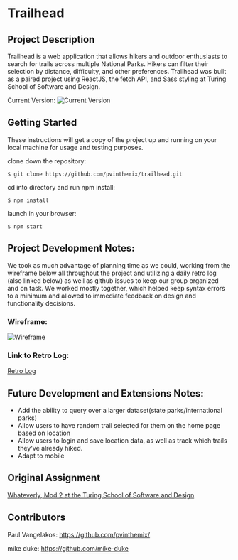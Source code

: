 # Trailhead

## Project Description

Trailhead is a web application that allows hikers and outdoor enthusiasts to search for trails across multiple National Parks. Hikers can filter their selection by distance, difficulty, and other preferences. Trailhead was built as a paired project using ReactJS, the fetch API, and Sass styling at Turing School of Software and Design.

Current Version: 
![Current Version](https://github.com/pvinthemix/trailhead/blob/master/src/styles/images/currentversion.png?raw=true)

## Getting Started

These instructions will get a copy of the project up and running on your local machine for usage and testing purposes. 

clone down the repository:
```
$ git clone https://github.com/pvinthemix/trailhead.git
```

cd into directory and run npm install:
```
$ npm install
```

launch in your browser:
```
$ npm start
```

## Project Development Notes:
We took as much advantage of planning time as we could, working from the wireframe below all throughout the project and utilizing a daily retro log (also linked below) as well as github issues to keep our group organized and on task. We worked mostly together, which helped keep syntax errors to a minimum and allowed to immediate feedback on design and functionality decisions. 

### Wireframe:
![Wireframe](https://i.imgur.com/uoF51ja.png "Wireframe")

### Link to Retro Log:
[Retro Log](https://docs.google.com/document/d/10tLLwkXGEzdYQxx7nyWLoGhC8pbz45YpMo4natYCZk0/edit?usp=sharing)

## Future Development and Extensions Notes:
- Add the ability to query over a larger dataset(state parks/international parks)
- Allow users to have random trail selected for them on the home page based on location
- Allow users to login and save location data, as well as track which trails they've already hiked. 
- Adapt to mobile

## Original Assignment
[Whateverly, Mod 2 at the Turing School of Software and Design](http://frontend.turing.io/projects/whateverly.html)

## Contributors
Paul Vangelakos: https://github.com/pvinthemix/

mike duke: https://github.com/mike-duke
